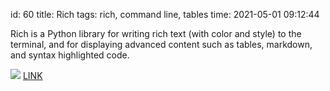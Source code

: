 id: 60
title: Rich
tags: rich, command line, tables
time: 2021-05-01 09:12:44

Rich is a Python library for writing rich text (with color and style) to the terminal, and for displaying advanced content such as tables, markdown, and syntax highlighted code.

![](http://localhost/bkmks_fotos/pics/16)
[LINK](https://rich.readthedocs.io)